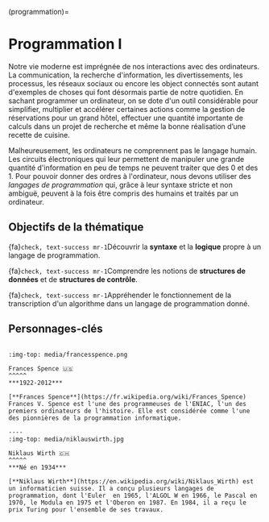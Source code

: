 (programmation)=
# Programmation I


Notre vie moderne est imprégnée de nos interactions avec des ordinateurs. La communication, la recherche d'information, les divertissements, les processus, les réseaux sociaux ou encore les object connectés sont autant d'exemples de choses qui font désormais partie de notre quotidien. En sachant programmer un ordinateur, on se dote d'un outil considérable pour simplifier, multiplier et accélérer certaines actions comme la gestion de réservations pour un grand hôtel, effectuer une quantité importante de calculs dans un projet de recherche et même la bonne réalisation d’une recette de cuisine. 
 
Malheureusement, les ordinateurs ne comprennent pas le langage humain. Les circuits électroniques qui leur permettent de manipuler une grande quantité d'information en peu de temps ne peuvent traiter que des 0 et des 1. Pour pouvoir donner des ordres à l'ordinateur, nous devons utiliser des _langages de programmation_ qui, grâce à leur syntaxe stricte et non ambiguë, peuvent à la fois être compris des humains et traités par un ordinateur.

<!-- 
## Contenu de la thématique

```{tableofcontents}
``` 
-->

## Objectifs de la thématique

{fa}`check, text-success mr-1`Découvrir la **syntaxe** et la **logique** propre à un langage de programmation. 

{fa}`check, text-success mr-1`Comprendre les notions de **structures de données** et de **structures de contrôle**.

{fa}`check, text-success mr-1`Appréhender le fonctionnement de la transcription d'un algorithme dans un langage de programmation donné.

## Personnages-clés

````{panels}

:img-top: media/francesspence.png

Frances Spence 🇺🇸
^^^^^
***1922-2012***

[**Frances Spence**](https://fr.wikipedia.org/wiki/Frances_Spence) Frances V. Spence est l'une des programmeuses de l'ENIAC, l'un des premiers ordinateurs de l'histoire. Elle est considérée comme l'une des pionnières de la programmation informatique.

----
:img-top: media/niklauswirth.jpg

Niklaus Wirth 🇨🇭
^^^^^
***Né en 1934***

[**Niklaus Wirth**](https://en.wikipedia.org/wiki/Niklaus_Wirth) est un informaticien suisse. Il a conçu plusieurs langages de programmation, dont l'Euler  en 1965, l'ALGOL W en 1966, le Pascal en 1970, le Modula en 1975 et l'Oberon en 1987. En 1984, il a reçu le prix Turing pour l'ensemble de ses travaux.  
````